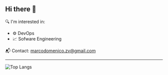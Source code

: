 ## Hi there 👋

🔍 I'm interested in:
- ⚙️ DevOps
- 📈 Sofware Engineering

📬 Contact: [marcodomenico.zv@gmail.com](mailto:marcodomenico.zv@gmail.com)

---

![Top Langs](https://github-readme-stats.vercel.app/api/top-langs/?username=Marrrco7&layout=compact&theme=dark)
